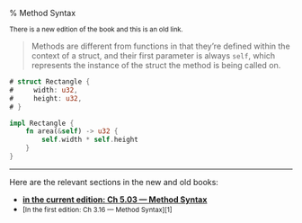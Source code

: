 % Method Syntax

<small>There is a new edition of the book and this is an old link.</small>

> Methods are different from functions in that they’re defined within the context of a struct, and their first parameter is always `self`, which represents the instance of the struct the method is being called on.

```rust
# struct Rectangle {
#     width: u32,
#     height: u32,
# }

impl Rectangle {
    fn area(&self) -> u32 {
        self.width * self.height
    }
}
```

---

Here are the relevant sections in the new and old books:

* **[in the current edition: Ch 5.03 — Method Syntax][2]**
* <small>[In the first edition: Ch 3.16 — Method Syntax][1]</small>

[2]: ch05-03-method-syntax.html

